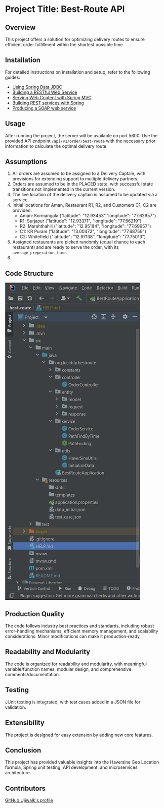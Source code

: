# Project Title: Best-Route API

## Overview

This project offers a solution for optimizing delivery routes to ensure efficient order fulfillment within the shortest possible time.

## Installation

For detailed instructions on installation and setup, refer to the following guides:
- [Using Spring Data JDBC](https://github.com/spring-projects/spring-data-examples/tree/master/jdbc/basics)
- [Building a RESTful Web Service](https://spring.io/guides/gs/rest-service/)
- [Serving Web Content with Spring MVC](https://spring.io/guides/gs/serving-web-content/)
- [Building REST services with Spring](https://spring.io/guides/tutorials/rest/)
- [Producing a SOAP web service](https://spring.io/guides/gs/producing-web-service/)

## Usage

After running the project, the server will be available on port 5600. Use the provided API endpoint `/api/v1/order/best-route` with the necessary prior information to calculate the optimal delivery route.

## Assumptions

1. All orders are assumed to be assigned to a Delivery Captain, with provisions for extending support to multiple delivery partners.
2. Orders are assumed to be in the PLACED state, with successful state transitions not implemented in the current version.
3. The live location of the delivery captain is assumed to be updated via a service.
4. Initial locations for Aman, Restaurant R1, R2, and Customers C1, C2 are provided.
   - Aman: Kormangala ("latitude": "12.93453","longitude": "77.62657")
   - R1: Surjapur ("latitude": "12.93371", "longitude": "77.66219")
   - R2: Marahthahlli ("latitude": "12.95184", "longitude": "77.69957")
   - C1: KR Puram ("latitude": "13.00472", "longitude": "77.68759")
   - C2: Whitefield ("latitude": "12.97138", "longitude": "77.75013")
5. Assigned restaurants are picked randomly (equal chance to each restaurant) and are ready to serve the order, with its `average_preperation_time`.
6.
## Code Structure

![Code Structure pic](https://raw.githubusercontent.com/the-wolverine-coder-UjjwalKumar/best-route/main/code_structure.png)

## Production Quality

The code follows industry best practices and standards, including robust error-handling mechanisms, efficient memory management, and scalability considerations. Minor modifications can make it production-ready.

## Readability and Modularity

The code is organized for readability and modularity, with meaningful variable/function names, modular design, and comprehensive comments/documentation.

## Testing

JUnit testing is integrated, with test cases added in a JSON file for validation.

## Extensibility

The project is designed for easy extension by adding new core features.

## Conclusion

This project has provided valuable insights into the Haversine Geo Location formula, Spring unit testing, API development, and microservices architecture.

## Contributors

[GitHub Ujjwalk's profile](https://github.com/the-wolverine-coder-ujjwalkumar)
